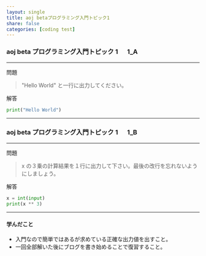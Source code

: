 ```yaml
---
layout: single
title: aoj betaプログラミング入門トピック1
share: false
categories: [coding test]
---
```


### aoj beta プログラミング入門トピック 1 　 1_A

---

問題

> "Hello World" と一行に出力してください。

解答

```python
print("Hello World")
```

---

### aoj beta プログラミング入門トピック 1 　 1_B

---

問題

> x の３乗の計算結果を１行に出力して下さい。最後の改行を忘れないようにしましょう。

解答

```python
x = int(input)
print(x ** 3)
```

---

#### 学んだこと

- 入門なので簡単ではあるが求めている正確な出力値を出すこと。
- 一回全部解いた後にブログを書き始めることで復習すること。
